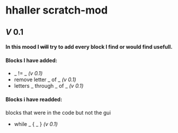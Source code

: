 # hhaller scratch-mod
## *V* 0.1
#### In this mood I ~~will~~ try to add every block I find or would find usefull.
#### Blocks I have added:
* _ != _ *(v 0.1)*
* remove letter _ of _ *(v 0.1)*
* letters _ through _ of _ *(v 0.1)*
#### Blocks i have readded:
blocks that were in the code but not the gui
* while _ { _ } *(v 0.1)*
